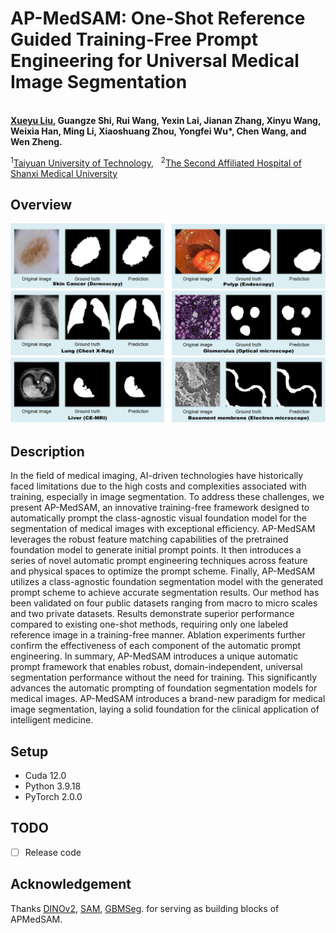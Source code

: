 # AP-MedSAM: One-Shot Reference Guided Training-Free Prompt Engineering for Universal Medical Image Segmentation
<br>**[Xueyu Liu](https://scholar.google.com.hk/citations?user=jeatLqIAAAAJ&hl=zh-CN), Guangze Shi, Rui Wang, Yexin Lai, Jianan Zhang, Xinyu Wang, Weixia Han, Ming Li, Xiaoshuang Zhou, Yongfei Wu*, Chen Wang, and Wen Zheng.**<br>

<sup>1</sup>[Taiyuan University of Technology](https://www.zju.edu.cn/english/), &nbsp;
<sup>2</sup>[The Second Affiliated Hospital of Shanxi Medical University](https://www.sydey.com/)


## Overview
<p align="center">
<img width="800" alt="eg" src="img/Display.png">
</p>

##  Description
In the field of medical imaging, AI-driven technologies have historically faced limitations due to the high costs and complexities associated with training, especially in image segmentation. To address these challenges, we present AP-MedSAM, an innovative training-free framework designed to automatically prompt the class-agnostic visual foundation model for the segmentation of medical images with exceptional efficiency. AP-MedSAM leverages the robust feature matching capabilities of the pretrained foundation model to generate initial prompt points. It then introduces a series of novel automatic prompt engineering techniques across feature and physical spaces to optimize the prompt scheme. Finally, AP-MedSAM utilizes a class-agnostic foundation segmentation model with the generated prompt scheme to achieve accurate segmentation results. Our method has been validated on four public datasets ranging from macro to micro scales and two private datasets. Results demonstrate superior performance compared to existing one-shot methods, requiring only one labeled reference image in a training-free manner. Ablation experiments further confirm the effectiveness of each component of the automatic prompt engineering. In summary, AP-MedSAM introduces a unique automatic prompt framework that enables robust, domain-independent, universal segmentation performance without the need for training. This significantly advances the automatic prompting of foundation segmentation models for medical images. AP-MedSAM introduces a brand-new paradigm for medical image segmentation, laying a solid foundation for the clinical application of intelligent medicine.
## Setup 
- Cuda 12.0
- Python 3.9.18
- PyTorch 2.0.0

## TODO
- [ ] Release code


## Acknowledgement
Thanks [DINOv2](https://github.com/facebookresearch/dinov2), [SAM](https://github.com/facebookresearch/segment-anything), [GBMSeg](https://github.com/SnowRain510/GBMSeg). for serving as building blocks of APMedSAM.
